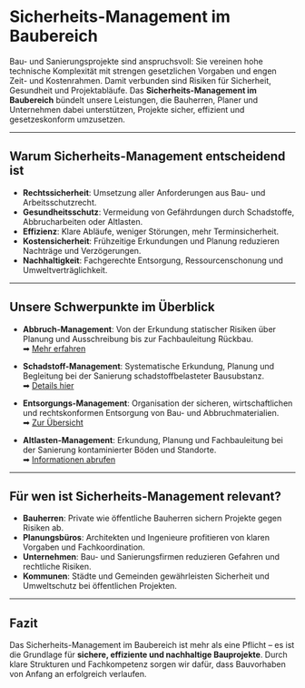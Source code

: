 # Sicherheits-Management im Baubereich

Bau- und Sanierungsprojekte sind anspruchsvoll: Sie vereinen hohe technische Komplexität mit strengen gesetzlichen Vorgaben und engen Zeit- und Kostenrahmen. Damit verbunden sind Risiken für Sicherheit, Gesundheit und Projektabläufe. Das **Sicherheits-Management im Baubereich** bündelt unsere Leistungen, die Bauherren, Planer und Unternehmen dabei unterstützen, Projekte sicher, effizient und gesetzeskonform umzusetzen.  

---

## Warum Sicherheits-Management entscheidend ist

- **Rechtssicherheit**: Umsetzung aller Anforderungen aus Bau- und Arbeitsschutzrecht.  
- **Gesundheitsschutz**: Vermeidung von Gefährdungen durch Schadstoffe, Abbrucharbeiten oder Altlasten.  
- **Effizienz**: Klare Abläufe, weniger Störungen, mehr Terminsicherheit.  
- **Kostensicherheit**: Frühzeitige Erkundungen und Planung reduzieren Nachträge und Verzögerungen.  
- **Nachhaltigkeit**: Fachgerechte Entsorgung, Ressourcenschonung und Umweltverträglichkeit.  

---

## Unsere Schwerpunkte im Überblick

- **Abbruch-Management**: Von der Erkundung statischer Risiken über Planung und Ausschreibung bis zur Fachbauleitung Rückbau.  
➡ [Mehr erfahren](abbruch-management/index.md)  

- **Schadstoff-Management**: Systematische Erkundung, Planung und Begleitung bei der Sanierung schadstoffbelasteter Bausubstanz.  
➡ [Details hier](schadstoff-management/index.md)  

- **Entsorgungs-Management**: Organisation der sicheren, wirtschaftlichen und rechtskonformen Entsorgung von Bau- und Abbruchmaterialien.  
➡ [Zur Übersicht](entsorgungs-management/index.md)  

- **Altlasten-Management**: Erkundung, Planung und Fachbauleitung bei der Sanierung kontaminierter Böden und Standorte.  
➡ [Informationen abrufen](altlasten-management/index.md)  

---

## Für wen ist Sicherheits-Management relevant?

- **Bauherren**: Private wie öffentliche Bauherren sichern Projekte gegen Risiken ab.  
- **Planungsbüros**: Architekten und Ingenieure profitieren von klaren Vorgaben und Fachkoordination.  
- **Unternehmen**: Bau- und Sanierungsfirmen reduzieren Gefahren und rechtliche Risiken.  
- **Kommunen**: Städte und Gemeinden gewährleisten Sicherheit und Umweltschutz bei öffentlichen Projekten.  

---

## Fazit

Das Sicherheits-Management im Baubereich ist mehr als eine Pflicht – es ist die Grundlage für **sichere, effiziente und nachhaltige Bauprojekte**. Durch klare Strukturen und Fachkompetenz sorgen wir dafür, dass Bauvorhaben von Anfang an erfolgreich verlaufen.
